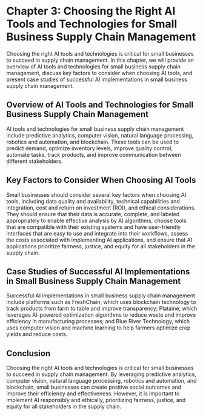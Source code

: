 Chapter 3: Choosing the Right AI Tools and Technologies for Small Business Supply Chain Management
==================================================================================================

Choosing the right AI tools and technologies is critical for small businesses to succeed in supply chain management. In this chapter, we will provide an overview of AI tools and technologies for small business supply chain management, discuss key factors to consider when choosing AI tools, and present case studies of successful AI implementations in small business supply chain management.

Overview of AI Tools and Technologies for Small Business Supply Chain Management
--------------------------------------------------------------------------------

AI tools and technologies for small business supply chain management include predictive analytics, computer vision, natural language processing, robotics and automation, and blockchain. These tools can be used to predict demand, optimize inventory levels, improve quality control, automate tasks, track products, and improve communication between different stakeholders.

Key Factors to Consider When Choosing AI Tools
----------------------------------------------

Small businesses should consider several key factors when choosing AI tools, including data quality and availability, technical capabilities and integration, cost and return on investment (ROI), and ethical considerations. They should ensure that their data is accurate, complete, and labeled appropriately to enable effective analysis by AI algorithms, choose tools that are compatible with their existing systems and have user-friendly interfaces that are easy to use and integrate into their workflows, assess the costs associated with implementing AI applications, and ensure that AI applications prioritize fairness, justice, and equity for all stakeholders in the supply chain.

Case Studies of Successful AI Implementations in Small Business Supply Chain Management
---------------------------------------------------------------------------------------

Successful AI implementations in small business supply chain management include platforms such as FreshChain, which uses blockchain technology to track products from farm to table and improve transparency; Plataine, which leverages AI-powered optimization algorithms to reduce waste and improve efficiency in manufacturing processes; and Blue River Technology, which uses computer vision and machine learning to help farmers optimize crop yields and reduce costs.

Conclusion
----------

Choosing the right AI tools and technologies is critical for small businesses to succeed in supply chain management. By leveraging predictive analytics, computer vision, natural language processing, robotics and automation, and blockchain, small businesses can create positive social outcomes and improve their efficiency and effectiveness. However, it is important to implement AI responsibly and ethically, prioritizing fairness, justice, and equity for all stakeholders in the supply chain.
